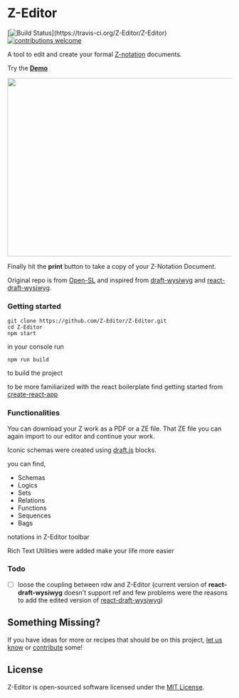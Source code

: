 # Z-Editor

[![Build Status](https://img.shields.io/travis/Z-Editor/Z-Editor/master.svg?)](https://travis-ci.org/Z-Editor/Z-Editor)  [![contributions welcome](https://img.shields.io/badge/contributions-welcome-brightgreen.svg?style=flat)](https://github.com/Z-Editor/Z-Editor/issues)

A tool to edit and create your formal [Z-notation](https://en.wikipedia.org/wiki/Z_notation) documents.

Try the **[Demo](https://z-editor.github.io/)**

<img src="https://github.com/Z-Editor/Z-Editor/blob/master/gif/demo.gif" width="800" height="400">

Finally hit the **print** button to take a copy of your Z-Notation Document.

Original repo is from [Open-SL](https://github.com/Open-SL) and inspired from [draft-wysiwyg](https://github.com/bkniffler/draft-wysiwyg) and [react-draft-wysiwyg](https://github.com/jpuri/react-draft-wysiwyg).

### Getting started

```
git clone https://github.com/Z-Editor/Z-Editor.git
cd Z-Editor
npm start
```

in your console run
```
npm run build
``` 
to build the project

to be more familiarized with the react boilerplate find getting started from [create-react-app](https://github.com/facebookincubator/create-react-app#getting-started)

### Functionalities

You can download your Z work as a PDF or a ZE file. That ZE file you can again import to our editor and continue your work.

Iconic schemas were created using [draft.js](https://draftjs.org/) blocks.

you can find,

- Schemas
- Logics
- Sets
- Relations
- Functions
- Sequences
- Bags

notations in Z-Editor toolbar

Rich Text Utilities were added make your life more easier

### Todo
- [ ]  loose the coupling between rdw and Z-Editor (current version of **react-draft-wysiwyg** doesn't support ref and few problems were the reasons to add the edited version of [react-draft-wysiwyg](https://github.com/jpuri/react-draft-wysiwyg))

## Something Missing?

If you have ideas for more or recipes that should be on this project, [let us know](https://github.com/Z-Editor/Z-Editor/issues) or [contribute](CONTRIBUTING.md
) some!

## License
Z-Editor is open-sourced software licensed under the [MIT License](LICENSE).
